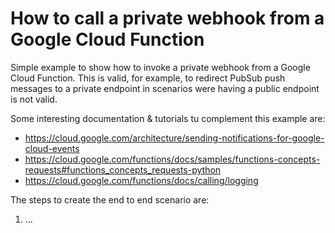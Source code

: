 # How to call a private webhook from a Google Cloud Function
Simple example to show how to invoke a private webhook from a Google Cloud Function. This is valid, for example, to redirect PubSub push messages to a private endpoint in scenarios were having a public endpoint is not valid.

Some interesting documentation & tutorials tu complement this example are:
* https://cloud.google.com/architecture/sending-notifications-for-google-cloud-events
* https://cloud.google.com/functions/docs/samples/functions-concepts-requests#functions_concepts_requests-python
* https://cloud.google.com/functions/docs/calling/logging

The steps to create the end to end scenario are:
1. ...
